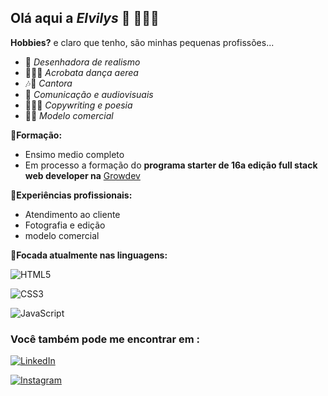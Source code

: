 ## Olá aqui a ***Elvilys*** 🌊 👩🏻‍💻

**Hobbies?** e claro que tenho, são minhas pequenas profissões...

- 🎨 *Desenhadora de realismo*
- 🤸🏻‍♀️ *Acrobata dança aerea*
- 🎶🎤 *Cantora*
- 📸 *Comunicação e audiovisuais*
- 💌✍🏼 *Copywriting e poesia*
- 💃🏻 *Modelo comercial*

**📍Formação:**
- Ensimo medio completo
- Em processo a formação do **programa starter de 16a edição full stack web developer na** [Growdev](https://www.growdev.com.br/)

**📍Experiências profissionais:**

- Atendimento ao cliente
- Fotografia e edição
- modelo comercial

**📍Focada atualmente nas linguagens:**



![HTML5](https://img.shields.io/badge/html5-%23E34F26.svg?style=for-the-badge&logo=html5&logoColor=white)

![CSS3](https://img.shields.io/badge/css3-%231572B6.svg?style=for-the-badge&logo=css3&logoColor=white)

  ![JavaScript](https://img.shields.io/badge/javascript-%23323330.svg?style=for-the-badge&logo=javascript&logoColor=%23F7DF1E)

  ### Você também pode me encontrar em :

<a target="blank" href="https://www.linkedin.com/in/elvilys-bolivar-32851811b/">![LinkedIn](https://img.shields.io/badge/linkedin-%230077B5.svg?style=for-the-badge&logo=linkedin&logoColor=white)</a>

<a target="blank" href="https://instagram.com/elvilys?igshid=OGQ5ZDc2ODK2ZA==">![Instagram](https://img.shields.io/badge/Instagram-%23E4405F.svg?style=for-the-badge&logo=Instagram&logoColor=white)</a>



  

  
  
  

